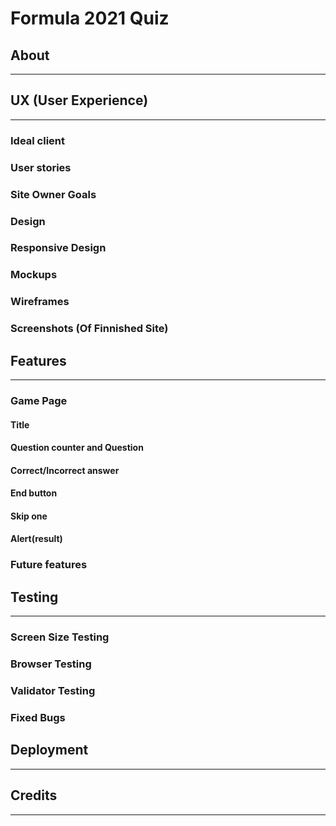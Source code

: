 # Formula 2021 Quiz

## About
---


## UX (User Experience) 
---

### Ideal client


### User stories

### Site Owner Goals

### Design

### Responsive Design

### Mockups

### Wireframes

### Screenshots (Of Finnished Site)

## Features
---

### Game Page

#### Title

#### Question counter and Question

#### Correct/Incorrect answer

#### End button 

#### Skip one

#### Alert(result)

### Future features

## Testing
---

### Screen Size Testing

### Browser Testing

### Validator Testing

### Fixed Bugs

## Deployment
---

## Credits
---